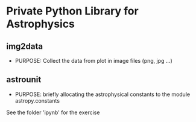 Private Python Library for Astrophysics
=======================================

img2data
-----------
* PURPOSE: Collect the data from plot in image files (png, jpg ...)

astrounit
-----------
* PURPOSE: briefly allocating the astrophysical constants to the module astropy.constants


See the folder 'ipynb' for the exercise
